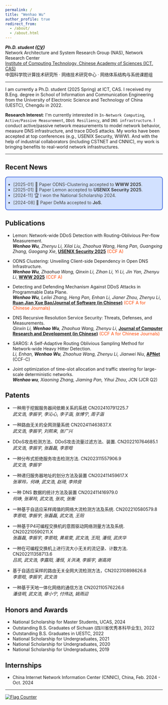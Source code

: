 ```yaml
---
permalink: /
title: "Wenhao Wu"
author_profile: true
redirect_from: 
  - /about/
  - /about.html
---
```



***Ph.D. student ([CV](https://f-555.github.io/files/WuwenhaoCV.pdf))*** \
Network Architecture and System Research Group (NAS), Network Research Center \
[Institute of Computing Technology, Chinese Academy of Sciences (ICT, CAS)](http://www.ict.ac.cn/) \
中国科学院计算技术研究所 · 网络技术研究中心 · 网络体系结构与系统课题组



---

I am currently a Ph.D. student (2025 Spring) at ICT, CAS. I received my B.Eng. degree in School of Information and Communication Engineering from the University of Electronic Science and Technology of China (UESTC), Chengdu in 2022.

**Research Interest**: I'm currently interested in `In-Network Computing`, `Active/Passive Measurement`, `DDoS Resiliency`, and `DNS infrastructure`. I conduct active/passive network measurements to model network behavior, measure DNS infrastructure, and trace DDoS attacks. My works have been accepted at top conferences (e.g., USENIX Security, WWW). And with the help of industrial collaborators (including CSTNET and CNNIC), my work is bringing benefits to real-world network infrastructures.

---


## Recent News

<div style="border:1px solid #000; border-width:2px; border-color:RoyalBlue; background-color:#D2E1FF; color:#424242; border-radius: 8px;">
  <ul>
      <li>[2025-01] 📃 Paper ODNS-Clustering accepted to <b>WWW 2025</b>.</li>
      <li>[2025-01] 📃 Paper Lemon accepted to <b>USENIX Security 2025</b>. </li>
      <li>[2024-11] 🏆 I won the National Scholarship 2024. </li>
      <li>[2024-08] 📃 Paper DeMa accepted to <b>JoS</b>. </li>
  </ul>
</div>



## Publications

-  <button onclick="document.getElementById('lemon-audio').play()" style="all: unset; cursor: pointer; color: inherit;"> Lemon </button>: Network-wide DDoS Detection with Routing-Oblivious Per-flow Measurement. \
  _**Wenhao Wu**, Zhenyu Li, Xilai Liu, Zhaohua Wang, Heng Pan, Guangxing Zhang, Gaogang Xie_,  <a href="https://www.usenix.org/conference/usenixsecurity25/presentation/wu-wenhao"><b>USENIX Security 2025</b></a>  <span style="color:OrangeRed">(CCF A)</span>

- ODNS Clustering: Unveiling Client-side Dependency in Open DNS Infrastructure. \
  _**Wenhao Wu**, Zhaohua Wang, Qinxin Li, Zihan Li, Yi Li, Jin Yan, Zhenyu Li_,  <a href="https://doi.org/10.1145/3696410.3714834"><b>WWW 2025</b></a> <span style="color:OrangeRed">(CCF A)</span>

- Detecting and Defending Mechanism Against DDoS Attacks in Programmable Data Plane. \
  _**Wenhao Wu**, Leilei Zhang, Heng Pan, Enhan Li, Jianer Zhou, Zhenyu Li_,  <a href="http://www.jos.org.cn/"><b>Ruan Jian Xue Bao/Journal of Software (in Chinese)</b></a> <span style="color:OrangeRed">(CCF A for Chinese Journals)</span>

- DNS Recursive Resolution Service Security: Threats, Defenses, and Measurements. \
  _Qinxin Li, **Wenhao Wu**, Zhaohua Wang, Zhenyu Li_,  <a href="http://crad.ict.ac.cn/"><b>Journal of Computer Research and Development (in Chinese)</b></a> <span style="color:OrangeRed">(CCF A for Chinese Journals)</span>

- SAROS: A Self-Adaptive Routing Oblivious Sampling Method for Network-wide Heavy Hitter Detection. \
  _Li, Enhan, **Wenhao Wu**, Zhaohua Wang, Zhenyu Li, Jianwei Niu_,   <a href="https://conferences.sigcomm.org/events/apnet2024/index.php/"><b>APNet</b></a> (CCF-C)

- Joint optimization of time-slot allocation and traffic steering for large-scale deterministic networks. \
  _**Wenhao wu**, Xiaoning Zhang, Jiaming Pan, Yihui Zhou_,  JCN (JCR Q2)

## Patents

- 一种用于挖掘服务器间依赖关系的系统 CN202410791225.7 \
  _武文浩, 李振宇, 李沁心, 李子涵, 张博宁, 周子涵_

- 一种路由无关的全网测量系统 CN202411463837.X \
  _武文浩, 李振宇, 刘熙来, 张广兴_

- DDoS攻击检测方法、DDoS攻击流量过滤方法、装置. CN202210764685.1 \
  _武文浩, 李振宇, 张磊磊, 李恩晗_
  
- 一种分布式拒绝服务攻击检测方法. CN202311557906.9 \
  _武文浩, 李振宇_

- 一种递归服务器地址的划分方法及装置 CN202411459617.X \
  _张翠玲，何峥, 武文浩, 赵琦, 李帅良_

- 一种 DNS 数据的统计方法及装置 CN202411416979.0 \
  _何峥, 张翠玲, 武文浩, 张欢, 张衡_

- 一种基于自适应采样阈值的网络大流检测方法及系统. CN202210580579.8 \
  _李恩晗, 李振宇, 张磊磊, 武文浩, 王阳_
  
- 一种基于P4可编程交换机的意图驱动网络测量方法及系统. CN202210590211.X \
  _张磊磊, 李振宇, 李恩晗, 黄易雯, 武文浩, 王阳, 潘恒, 武庆华_
  
- 一种在可编程交换机上进行流大小无关的流记录、计数方法. CN202211358713.6 \
  _吕凯, 武文浩, 李露阳, 潘恒, 关洪涛, 李振宇, 谢高岗_
  
- 基于自适应采样的路由无关全网大流检测方法，CN202310898626.8 \
  _李恩晗, 李振宇, 武文浩_
  
- 一种基于天地一体化网络的通信方法 CN202110576226.6 \
  _潘佳明, 武文浩, 章小宁, 付伟达, 姚雨迎_
  
## Honors and Awards
- National Scholarship for Master Students, UCAS, 2024
- Outstanding B.S. Graduates of Sichuan (四川省优秀本科毕业生), 2022
- Outstanding B.S. Graduates in UESTC, 2022
- National Scholarship for Undergraduates, 2021
- National Scholarship for Undergraduates, 2020
- National Scholarship for Undergraduates, 2019


## Internships

- China Internet Network Information Center (CNNIC), China, Feb. 2024 - Oct. 2024  

---
  
<a href="https://info.flagcounter.com/uqni"><img src="https://s01.flagcounter.com/count2/uqni/bg_FFFFFF/txt_000000/border_CCCCCC/columns_2/maxflags_10/viewers_0/labels_0/pageviews_0/flags_0/percent_0/" alt="Flag Counter" border="0"></a>

<audio id="lemon-audio">
  <source src="https://f-555.github.io/files/lemon.mp3" type="audio/mpeg">
</audio>

